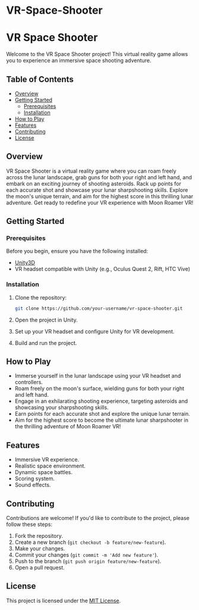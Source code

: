 # VR-Space-Shooter
 

<!-- ```markdown -->
# VR Space Shooter

Welcome to the VR Space Shooter project! This virtual reality game allows you to experience an immersive space shooting adventure.

## Table of Contents
- [Overview](#overview)
- [Getting Started](#getting-started)
  - [Prerequisites](#prerequisites)
  - [Installation](#installation)
- [How to Play](#how-to-play)
- [Features](#features)
- [Contributing](#contributing)
- [License](#license)

## Overview

VR Space Shooter is a virtual reality game where you can roam freely across the lunar landscape, grab guns for both your right and left hand, and embark on an exciting journey of shooting asteroids. Rack up points for each accurate shot and showcase your lunar sharpshooting skills. Explore the moon's unique terrain, and aim for the highest score in this thrilling lunar adventure. Get ready to redefine your VR experience with Moon Roamer VR!
## Getting Started

### Prerequisites

Before you begin, ensure you have the following installed:

- [Unity3D](https://unity.com/)
- VR headset compatible with Unity (e.g., Oculus Quest 2, Rift, HTC Vive)

### Installation

1. Clone the repository:
   ```bash
   git clone https://github.com/your-username/vr-space-shooter.git
   ```

2. Open the project in Unity.

3. Set up your VR headset and configure Unity for VR development.

4. Build and run the project.


## How to Play

- Immerse yourself in the lunar landscape using your VR headset and controllers.
- Roam freely on the moon's surface, wielding guns for both your right and left hand.
- Engage in an exhilarating shooting experience, targeting asteroids and showcasing your sharpshooting skills.
- Earn points for each accurate shot and explore the unique lunar terrain.
- Aim for the highest score to become the ultimate lunar sharpshooter in the thrilling adventure of Moon Roamer VR!

## Features

- Immersive VR experience.
- Realistic space environment.
- Dynamic space battles.
- Scoring system.
- Sound effects.

## Contributing

Contributions are welcome! If you'd like to contribute to the project, please follow these steps:

1. Fork the repository.
2. Create a new branch (`git checkout -b feature/new-feature`).
3. Make your changes.
4. Commit your changes (`git commit -m 'Add new feature'`).
5. Push to the branch (`git push origin feature/new-feature`).
6. Open a pull request.

## License

This project is licensed under the [MIT License](LICENSE).
